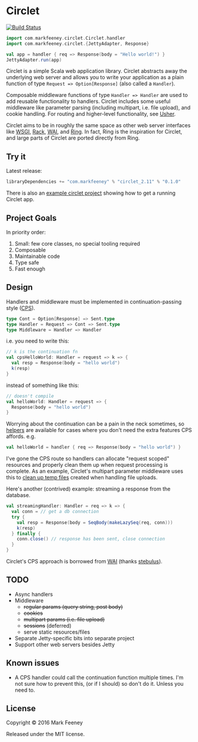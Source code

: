 # Circlet

[![Build Status](https://travis-ci.org/overthink/circlet.svg?branch=master)](https://travis-ci.org/overthink/circlet)

```scala
import com.markfeeney.circlet.Circlet.handler
import com.markfeeney.circlet.{JettyAdapter, Response}

val app = handler { req => Response(body = "Hello world!") }
JettyAdapter.run(app)
```

Circlet is a simple Scala web application library.  Circlet abstracts away the
underlying web server and allows you to write your application as a plain function
of type `Request => Option[Response]` (also called a `Handler`).

Composable middleware functions of type `Handler => Handler` are used to add
reusable functionality to handlers.  Circlet includes some useful middleware
like parameter parsing (including multipart, i.e. file upload), and cookie
handling. For routing and higher-level functionality, see
[Usher](https://github.com/overthink/usher).

Circlet aims to be in roughly the same space as other web server interfaces
like [WSGI](https://wsgi.readthedocs.io/en/latest/),
[Rack](http://rack.github.io/), [WAI](https://github.com/yesodweb/wai), and
[Ring](https://github.com/ring-clojure/ring).  In fact, Ring is the inspiration for
Circlet, and large parts of Circlet are ported directly from Ring.

## Try it

Latest release:

```scala
libraryDependencies += "com.markfeeney" % "circlet_2.11" % "0.1.0"
```

There is also an [example circlet project](https://github.com/overthink/circlet-example) 
showing how to get a running Circlet app.

## Project Goals

In priority order:

1. Small: few core classes, no special tooling required
1. Composable
1. Maintainable code
1. Type safe
1. Fast enough

## Design

Handlers and middleware must be implemented in continuation-passing 
style ([CPS](https://en.wikipedia.org/wiki/Continuation-passing_style)).

```scala
type Cont = Option[Response] => Sent.type
type Handler = Request => Cont => Sent.type
type Middleware = Handler => Handler
```

i.e. you need to write this:

```scala
// k is the continuation fn
val cpsHelloWorld: Handler = request => k => {
  val resp = Response(body = "hello world")
  k(resp)
}
```

instead of something like this:

```scala
// doesn't compile
val helloWorld: Handler = request => {
  Response(body = "hello world")
}
```

Worrying about the continuation can be a pain in the neck sometimes, so
[helpers](src/main/scala/com/markfeeney/circlet/Circlet.scala#L23) are
available for cases where you don't need the extra features CPS affords. e.g.

```scala
val helloWorld = handler { req => Response(body = "hello world") }
```

I've gone the CPS route so handlers can allocate "request scoped" resources
and properly clean them up when request processing is complete.  As an
example, Circlet's multipart parameter middleware uses this to [clean up temp
files](src/main/scala/com/markfeeney/circlet/middleware/MultipartParams.scala#L163-L167)
created when handling file uploads.

Here's another (contrived) example: streaming a response from the database.

```scala
val streamingHandler: Handler = req => k => {
  val conn = // get a db connection
  try {
    val resp = Response(body = SeqBody(makeLazySeq(req, conn)))
    k(resp)
  } finally {
    conn.close() // response has been sent, close connection
  }
}
```

Circlet's CPS approach is borrowed from
[WAI](https://hackage.haskell.org/package/wai-3.2.1/docs/Network-Wai.html)
(thanks [stebulus](https://github.com/stebulus)).

## TODO

* Async handlers
* Middleware
  * ~~regular params (query string, post body)~~
  * ~~cookies~~
  * ~~multipart params (i.e. file upload)~~
  * ~~sessions~~ (deferred)
  * serve static resources/files
* Separate Jetty-specific bits into separate project
* Support other web servers besides Jetty

## Known issues

* A CPS handler could call the continuation function multiple times.  I'm not
  sure how to prevent this, (or if I should) so don't do it.  Unless you need
  to.

## License                                                                                                                                                                            
                                                                                                                                                                                      
Copyright &copy; 2016 Mark Feeney
                                                                                                                                                     
Released under the MIT license.
